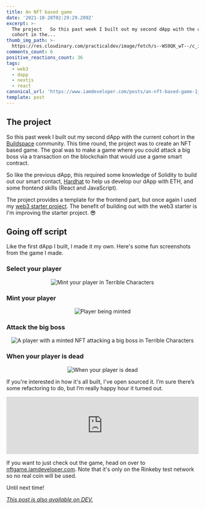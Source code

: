 ```yaml
---
title: An NFT based game
date: '2021-10-28T02:29:29.209Z'
excerpt: >-
  The project   So this past week I built out my second dApp with the current
  cohort in the...
thumb_img_path: >-
  https://res.cloudinary.com/practicaldev/image/fetch/s--WS9QK_wT--/c_imagga_scale,f_auto,fl_progressive,h_420,q_auto,w_1000/https://dev-to-uploads.s3.amazonaws.com/uploads/articles/iezxljfb8pspnqkmea00.jpg
comments_count: 6
positive_reactions_count: 36
tags:
  - web3
  - dapp
  - nextjs
  - react
canonical_url: 'https://www.iamdeveloper.com/posts/an-nft-based-game-1jfk/'
template: post
---
```


## The project

So this past week I built out my second dApp with the current cohort in the [Buildspace](https://buildspace.so) community. This time round, the project was to create an NFT based game. The goal was to make a game where you could attack a big boss via a transaction on the blockchain that would use a game smart contract.

So like the previous dApp, this required some knowledge of Solidity to build out our smart contact, [Hardhat](https://hardhat.org/) to help us develop our dApp with ETH, and some frontend skills (React and JavaScript).

The project provides a template for the frontend part, but once again I used my [web3 starter project](https://github.com/nickytonline/web3-starter). The benefit of building out with the web3 starter is I'm improving the starter project. 😎

## Going off script

Like the first dApp I built, I made it my own. Here's some fun screenshots from the game I made.

### Select your player

<center>

![Mint your player in Terrible Characters](https://dev-to-uploads.s3.amazonaws.com/uploads/articles/n5apna2gthcp2uzp67vd.gif)

</center>

### Mint your player

<center>

![Player being minted](https://dev-to-uploads.s3.amazonaws.com/uploads/articles/uh00c3pltuxe2gexjzk3.gif)

 </center>

### Attack the big boss

<center>

![A player with a minted NFT attacking a big boss in Terrible Characters](https://dev-to-uploads.s3.amazonaws.com/uploads/articles/n1w4w5ypmaa2bazttn66.gif)

</center>

### When your player is dead

<center>

![When your player is dead](https://dev-to-uploads.s3.amazonaws.com/uploads/articles/c5ask849iqilo3r53uw0.png)

</center>

If you're interested in how it's all built, I've open sourced it. I’m sure there’s some refactoring to do, but I’m really happy hour it turned out.

<iframe class="liquidTag" src="https://dev.to/embed/github?args=https%3A%2F%2Fgithub.com%2Fnickytonline%2Fterrible-characters" style="border: 0; width: 100%;"></iframe>

If you want to just check out the game, head on over to [nftgame.iamdeveloper.com](https://nftgame.iamdeveloper.com). Note that it's only on the Rinkeby test network so no real coin will be used.

Until next time!

_[This post is also available on DEV.](https://dev.to/nickytonline/an-nft-based-game-1jfk)_

<script>
const parent = document.getElementsByTagName('head')[0];
const script = document.createElement('script');
script.type = 'text/javascript';
script.src = 'https://cdnjs.cloudflare.com/ajax/libs/iframe-resizer/4.1.1/iframeResizer.min.js';
script.charset = 'utf-8';
script.onload = function() {
    window.iFrameResize({}, '.liquidTag');
};
parent.appendChild(script);
</script>
